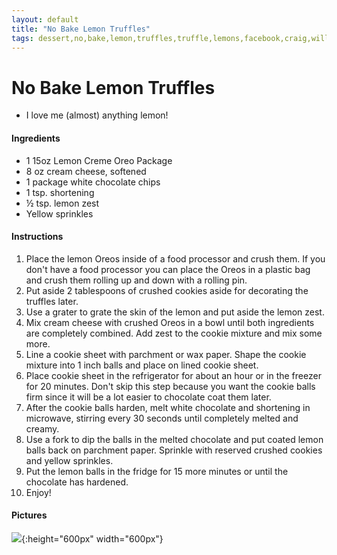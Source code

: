 ```yaml
---
layout: default
title: "No Bake Lemon Truffles"
tags: dessert,no,bake,lemon,truffles,truffle,lemons,facebook,craig,willett,kristen
---
```

# No Bake Lemon Truffles
* I love me (almost) anything lemon!

#### Ingredients
- 1 15oz Lemon Creme Oreo Package
- 8 oz cream cheese, softened
- 1 package white chocolate chips
- 1 tsp. shortening
- ½ tsp. lemon zest
- Yellow sprinkles

#### Instructions
1. Place the lemon Oreos inside of a food processor and crush them. If you don't have a food processor you can place the Oreos in a plastic bag and crush them rolling up and down with a rolling pin.
2. Put aside 2 tablespoons of crushed cookies aside for decorating the truffles later.
3. Use a grater to grate the skin of the lemon and put aside the lemon zest.
4. Mix cream cheese with crushed Oreos in a bowl until both ingredients are completely combined. Add zest to the cookie mixture and mix some more.
5. Line a cookie sheet with parchment or wax paper. Shape the cookie mixture into 1 inch balls and place on lined cookie sheet.
6. Place cookie sheet in the refrigerator for about an hour or in the freezer for 20 minutes. Don't skip this step because you want the cookie balls firm since it will be a lot easier to chocolate coat them later.
7. After the cookie balls harden, melt white chocolate and shortening in microwave, stirring every 30 seconds until completely melted and creamy.
8. Use a fork to dip the balls in the melted chocolate and put coated lemon balls back on parchment paper. Sprinkle with reserved crushed cookies and yellow sprinkles.
9. Put the lemon balls in the fridge for 15 more minutes or until the chocolate has hardened.
10. Enjoy!

#### Pictures
![]({{site.github.url}}/Desserts/Images/NoBakeLemonTruffles.jpg){:height="600px" width="600px"}
